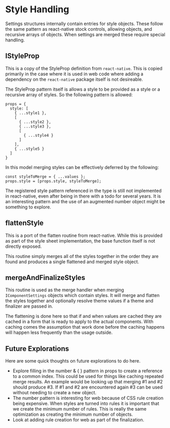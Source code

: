 # Style Handling

Settings structures internally contain entries for style objects. These follow the same pattern as react-native stock controls, allowing objects, and recursive arrays of objects. When settings are merged these require special handling.

## IStyleProp

This is a copy of the StyleProp definition from `react-native`. This is copied primarily in the case where it is used in web code where adding a dependency on the `react-native` package itself is not desireable.

The StyleProp pattern itself is allows a style to be provided as a style or a recursive array of styles. So the following pattern is allowed:

    props = {
      style: [
        { ...style1 },
        [
          { ...style2 },
          { ...style3 },
          [
            { ...style4 }
          ]
        ],
        { ...style5 }
      ]
    }

In this model merging styles can be effectively deferred by the following:

    const styleToMerge = { ...values };
    props.style = [props.style, styleToMerge];

The registered style pattern referenced in the type is still not implemented in react-native, even after being in there with a todo for several years. It is an interesting pattern and the use of an augmented number object might be something to explore.

## flattenStyle

This is a port of the flatten routine from react-native. While this is provided as part of the style sheet implementation, the base function itself is not directly exposed.

This routine simply merges all of the styles together in the order they are found and produces a single flattened and merged style object.

## mergeAndFinalizeStyles

This routine is used as the merge handler when merging `IComponentSettings` objects which contain styles. It will merge and flatten the styles together and optionally resolve theme values if a theme and finalizer are passed in.

The flattening is done here so that if and when values are cached they are cached in a form that is ready to apply to the actual components. With caching comes the assumption that work done before the caching happens will happen less frequently than the usage outside.

## Future Explorations

Here are some quick thoughts on future explorations to do here.

- Explore filling in the number & { } pattern in props to create a reference to a common index. This could be used for things like caching repeated merge results. An example would be looking up that merging #1 and #2 should produce #3. If #1 and #2 are encountered again #3 can be used without needing to create a new object.
- The number pattern is interesting for web because of CSS rule creation being expensive. When styles are turned into rules it is important that we create the minimum number of rules. This is really the same optimization as creating the minimum number of objects.
- Look at adding rule creation for web as part of the finalization.
